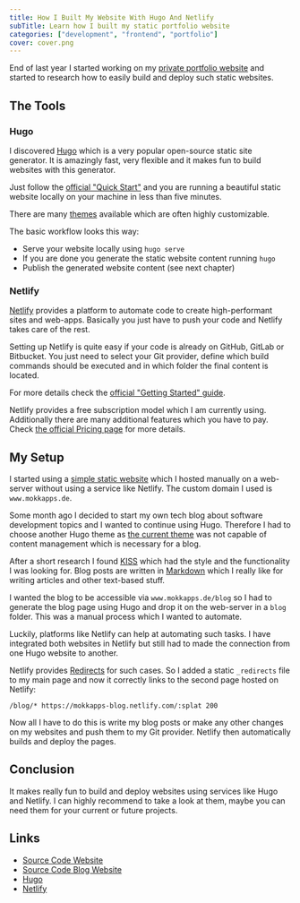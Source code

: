 ```yaml
---
title: How I Built My Website With Hugo And Netlify
subTitle: Learn how I built my static portfolio website
categories: ["development", "frontend", "portfolio"]
cover: cover.png
---
```


End of last year I started working on my [private portfolio website](https://www.mokkapps.de) and started to research how to easily build and deploy such static websites.

## The Tools

### Hugo

I discovered [Hugo](https://gohugo.io/) which is a very popular open-source static site generator. It is amazingly fast, very flexible and it makes fun to build websites with this generator.

Just follow the [official "Quick Start"](https://gohugo.io/getting-started/quick-start/) and you are running a beautiful static website locally on your machine in less than five minutes.

There are many [themes](http://themes.gohugo.io/) available which are often highly customizable.

The basic workflow looks this way:

- Serve your website locally using `hugo serve`
- If you are done you generate the static website content running `hugo`
- Publish the generated website content (see next chapter)

### Netlify

[Netlify](https://www.netlify.com/) provides a platform to automate code to create high-performant sites and web-apps. Basically you just have to push your code and Netlify takes care of the rest.

Setting up Netlify is quite easy if your code is already on GitHub, GitLab or Bitbucket. You just need to select your Git provider, define which build commands should be executed and in which folder the final content is located.

For more details check the [official "Getting Started" guide](https://www.netlify.com/docs/#getting-started).

Netlify provides a free subscription model which I am currently using. Additionally there are many additional features which you have to pay. Check [the official Pricing page](https://www.netlify.com/docs/#getting-started) for more details.

## My Setup

I started using a [simple static website](https://github.com/Mokkapps/mokkapps-website) which I hosted manually on a web-server without using a service like Netlify. The custom domain I used is `www.mokkapps.de`.

Some month ago I decided to start my own tech blog about software development topics and I wanted to continue using Hugo. Therefore I had to choose another Hugo theme as [the current theme](https://github.com/sethmacleod/prologue) was not capable of content management which is necessary for a blog.

After a short research I found [KISS](https://github.com/ribice/kiss) which had the style and the functionality I was looking for. Blog posts are written in [Markdown](https://en.wikipedia.org/wiki/Markdown) which I really like for writing articles and other text-based stuff.

I wanted the blog to be accessible via `www.mokkapps.de/blog` so I had to generate the blog page using Hugo and drop it on the web-server in a `blog` folder. This was a manual process which I wanted to automate.

Luckily, platforms like Netlify can help at automating such tasks. I have integrated both websites in Netlify but still had to made the connection from one Hugo website to another.

Netlify provides [Redirects](https://www.netlify.com/docs/redirects/) for such cases. So I added a static `_redirects` file to my main page and now it correctly links to the second page hosted on Netlify:

`/blog/* https://mokkapps-blog.netlify.com/:splat 200`

Now all I have to do this is write my blog posts or make any other changes on my websites and push them to my Git provider. Netlify then automatically builds and deploy the pages.

## Conclusion

It makes really fun to build and deploy websites using services like Hugo and Netlify. I can highly recommend to take a look at them, maybe you can need them for your current or future projects.

## Links

- [Source Code Website](https://github.com/Mokkapps/mokkapps-website)
- [Source Code Blog Website](https://github.com/Mokkapps/mokkapps-blog)
- [Hugo](https://gohugo.io/)
- [Netlify](https://www.netlify.com/)
